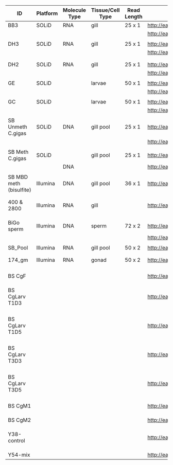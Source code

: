 | ID                      | Platform | Molecule Type | Tissue/Cell Type | Read Length | File(s)                                                                                                          |
|-------------------------|----------|---------------|------------------|-------------|------------------------------------------------------------------------------------------------------------------|
| BB3                     | SOLiD    | RNA           | gill             | 25 x 1      | http://eagle.fish.washington.edu/trilobite/Crassostrea_gigas_HTSdata/solid0078_20091105_BB3.csfasta              |
|                         |          |               |                  |             | http://eagle.fish.washington.edu/trilobite/Crassostrea_gigas_HTSdata/solid0078_20091105_BB3.qual                 |
|                         |          |               |                  |               |                                                                                                                |
| DH3                     | SOLiD    | RNA           | gill             | 25 x 1      | http://eagle.fish.washington.edu/trilobite/Crassostrea_gigas_HTSdata/solid0078_20091105_DH3.csfasta              |
|                         |          |               |                  |             | http://eagle.fish.washington.edu/trilobite/Crassostrea_gigas_HTSdata/solid0078_20091105_DH3.qual                 |
|                         |          |               |                  |             
|                         |          |               |                  |             |                                                                                                                  |
| DH2                     | SOLiD    | RNA           | gill             | 25 x 1      | http://eagle.fish.washington.edu/trilobite/Crassostrea_gigas_HTSdata/solid0078_20091105_DH2.csfasta              |
|                         |          |               |                  |             | http://eagle.fish.washington.edu/trilobite/Crassostrea_gigas_HTSdata/solid0078_20091105_DH2.qual                 |
|                         |          |               |                  |             |                                                                                                                  |
| GE                      | SOLiD    |               | larvae           | 50 x 1      | http://eagle.fish.washington.edu/trilobite/Crassostrea_gigas_HTSdata/solid0078_20091105_RbbertsLab_GE_F3_QV.qual |
|                         |          |               |                  |             | http://eagle.fish.washington.edu/trilobite/Crassostrea_gigas_HTSdata/solid0078_20091105_RbbertsLab_GE_F3.csfasta |
|                         |          |               |                  |             |                                                                                                                  |
| GC                      | SOLiD    |               | larvae           | 50 x 1      | http://eagle.fish.washington.edu/trilobite/Crassostrea_gigas_HTSdata/solid0078_20100107_Roberts_GC_F3_QV.qual    |
|                         |          |               |                  |             | http://eagle.fish.washington.edu/trilobite/Crassostrea_gigas_HTSdata/solid0078_20100107_Roberts_GC_F3.csfasta    |
|                         |          |               |                  |             |                                                                                                                  |
| SB Unmeth C.gigas       | SOLiD    | DNA           | gill pool        | 25 x 1      | http://eagle.fish.washington.edu/trilobite/Crassostrea_gigas_HTSdata/solid0078_20110412_SB_UNMETH.csfasta        |
|                         |          |               |                  |             | http://eagle.fish.washington.edu/trilobite/Crassostrea_gigas_HTSdata/solid0078_20110412_SB_UNMETH.qual           |
|                         |          |               |                  |             |                                                                                                                  |
| SB Meth C.gigas         | SOLiD    |               | gill pool        | 25 x 1      | http://eagle.fish.washington.edu/trilobite/Crassostrea_gigas_HTSdata/solid0078_20110412_SB_METH.csfasta          |
|                         |          | DNA           |                  |             | http://eagle.fish.washington.edu/trilobite/Crassostrea_gigas_HTSdata/solid0078_20110412_SB_METH.qual             |
|                         |          |               |                  |             |                                                                                                                  |
| SB MBD meth (bisulfite) | Illumina | DNA           | gill pool        | 36 x 1      | http://eagle.fish.washington.edu/trilobite/Crassostrea_gigas_HTSdata/filtered_BSseqGill_L003_R1.fastq            |
|                         |          |               |                  |             |                                                                                                                  |
|                         |          |               |                  |             |                                                                                                                  |
| 400 & 2800              | Illumina | RNA           | gill             |             | http://eagle.fish.washington.edu/trilobite/Crassostrea_gigas_HTSdata/ETS_tagseq.zip                              |
|                         |          |               |                  |             |                                                                                                                  |
|                         |          |               |                  |             |                                                                                                                  |
|                         |          |               |                  |             |                                                                                                                  |
| BiGo sperm              | Illumina | DNA           | sperm            | 72 x 2      | http://eagle.fish.washington.edu/trilobite/Crassostrea_gigas_HTSdata/filtered_174gm_A_NoIndex_L006_R1.fastq      |
|                         |          |               |                  |             | http://eagle.fish.washington.edu/trilobite/Crassostrea_gigas_HTSdata/filtered_174gm_A_NoIndex_L006_R2.fastq      |
|                         |          |               |                  |             |                                                                                                                  |
| SB_Pool                 | Illumina | RNA           | gill pool        | 50 x 2      | http://eagle.fish.washington.edu/trilobite/Crassostrea_gigas_HTSdata/                                            |
|                         |          |               |                  |             |                                                                                                                  |
|                         |          |               |                  |             |                                                                                                                  |
| 174_gm                  | Illumina | RNA           | gonad            | 50 x 2      | http://eagle.fish.washington.edu/trilobite/Crassostrea_gigas_HTSdata/                                            |
|                         |          |               |                  |             |                                                                                                                  |
|                         |          |               |                  |             |                                                                                                                  |
|                         |          |               |                  |             |                                                                                                                  |
|                         |          |               |                  |             |                                                                                                                  |
| BS CgF                  |          |               |                  |             | http://eagle.fish.washington.edu/trilobite/Crassostrea_gigas_HTSdata/                                            |
|                         |          |               |                  |             |                                                                                                                  |
|                         |          |               |                  |             |                                                                                                                  |
|                         |          |               |                  |             |                                                                                                                  |
| BS CgLarv T1D3          |          |               |                  |             | http://eagle.fish.washington.edu/trilobite/Crassostrea_gigas_HTSdata/                                            |
|                         |          |               |                  |             |                                                                                                                  |
|                         |          |               |                  |             |                                                                                                                  |
|                         |          |               |                  |             |                                                                                                                  |
|                         |          |               |                  |             |                                                                                                                  |
| BS CgLarv T1D5          |          |               |                  |             | http://eagle.fish.washington.edu/trilobite/Crassostrea_gigas_HTSdata/                                            |
|                         |          |               |                  |             |                                                                                                                  |
|                         |          |               |                  |             |                                                                                                                  |
|                         |          |               |                  |             |                                                                                                                  |
|                         |          |               |                  |             |                                                                                                                  |
| BS CgLarv T3D3          |          |               |                  |             | http://eagle.fish.washington.edu/trilobite/Crassostrea_gigas_HTSdata/                                            |
|                         |          |               |                  |             |                                                                                                                  |
|                         |          |               |                  |             |                                                                                                                  |
|                         |          |               |                  |             |                                                                                                                  |
|                         |          |               |                  |             |                                                                                                                  |
| BS CgLarv T3D5          |          |               |                  |             | http://eagle.fish.washington.edu/trilobite/Crassostrea_gigas_HTSdata/                                            |
|                         |          |               |                  |             |                                                                                                                  |
|                         |          |               |                  |             |                                                                                                                  |
|                         |          |               |                  |             |                                                                                                                  |
|                         |          |               |                  |             |                                                                                                                  |
| BS CgM1                 |          |               |                  |             | http://eagle.fish.washington.edu/trilobite/Crassostrea_gigas_HTSdata/                                            |
|                         |          |               |                  |             |                                                                                                                  |
|                         |          |               |                  |             |                                                                                                                  |
|                         |          |               |                  |             |                                                                                                                  |
| BS CgM2                 |          |               |                  |             | http://eagle.fish.washington.edu/trilobite/Crassostrea_gigas_HTSdata/                                            |
|                         |          |               |                  |             |                                                                                                                  |
|                         |          |               |                  |             |                                                                                                                  |
|                         |          |               |                  |             |                                                                                                                  |
| Y38-control             |          |               |                  |             | http://eagle.fish.washington.edu/trilobite/Crassostrea_gigas_HTSdata/                                            |
|                         |          |               |                  |             |                                                                                                                  |
|                         |          |               |                  |             |                                                                                                                  |
|                         |          |               |                  |             |                                                                                                                  |
| Y54-mix                 |          |               |                  |             | http://eagle.fish.washington.edu/trilobite/Crassostrea_gigas_HTSdata/                                            |
